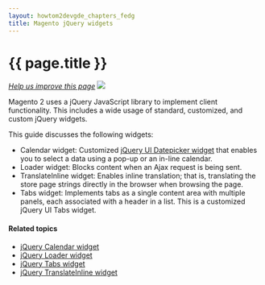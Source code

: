 ```yaml
---
layout: howtom2devgde_chapters_fedg
title: Magento jQuery widgets
---
```


<h1 id="fedg_using-ui-lib">{{ page.title }}</h1>

<p><a href="{{ site.githuburl }}m2fedg/javascript/jquery-widgets-about.md" target="_blank"><em>Help us improve this page</em></a>&nbsp;<img src="{{ site.baseurl }}common/images/newWindow.gif"/></p>

Magento 2 uses a jQuery JavaScript library to implement client functionality. This includes a wide usage of standard, customized, and custom jQuery widgets.

This guide discusses the following widgets:

*	Calendar widget: Customized <a href="http://api.jQueryui.com/datepicker/" target="_blank">jQuery UI Datepicker widget</a> that enables you to select a data using a pop-up or an in-line calendar.
*	Loader widget: Blocks content when an Ajax request is being sent.
*	TranslateInline widget: Enables inline translation; that is, translating the store page strings directly in the browser when browsing the page.
*	Tabs widget: Implements tabs as a single content area with multiple panels, each associated with a header in a list. This is a customized jQuery UI Tabs widget.


#### Related topics

* <a href="{{ site.gdeurl }}m2fedg/javascript/jquery-widget-calendar.html">jQuery Calendar widget</a>
* <a href="{{ site.gdeurl }}m2fedg/javascript/jquery-widget-loader.html">jQuery Loader widget</a>
* <a href="{{ site.gdeurl }}m2fedg/javascript/jquery-widget-tabs.html">jQuery Tabs widget</a>
* <a href="{{ site.gdeurl }}m2fedg/javascript/jquery-widget-translate-inline.html">jQuery TranslateInline widget</a>


